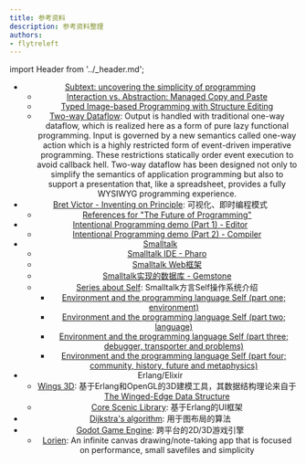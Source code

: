 ```yaml
---
title: 参考资料
description: 参考资料整理
authors:
- flytreleft
---
```


import Header from '../_header.md';

<Header />


- [Subtext: uncovering the simplicity of programming](https://www.subtext-lang.org/)
  - [Interaction vs. Abstraction: Managed Copy and Paste](https://www.subtext-lang.org/PAINT22.pdf)
  - [Typed Image-based Programming with Structure Editing](https://arxiv.org/pdf/2110.08993)
  - [Two-way Dataflow](https://vimeo.com/106073134): Output is handled with traditional one-way dataflow,
    which is realized here as a form of pure lazy functional programming.
    Input is governed by a new semantics called one-way action
    which is a highly restricted form of event-driven imperative programming.
    These restrictions statically order event execution to avoid callback hell.
    Two-way dataflow has been designed not only to simplify the semantics of application programming
    but also to support a presentation that, like a spreadsheet,
    provides a fully WYSIWYG programming experience.
- [Bret Victor - Inventing on Principle](https://www.youtube.com/watch?v=EGqwXt90ZqA): 可视化、即时编程模式
  - [References for "The Future of Programming"](http://worrydream.com/dbx/)
- [Intentional Programming demo (Part 1) - Editor](https://www.youtube.com/watch?v=tSnnfUj1XCQ)
  - [Intentional Programming demo (Part 2) - Compiler](https://www.youtube.com/watch?v=ZZDwB4-DPXE)
- [Smalltalk](https://zh.wikipedia.org/wiki/Smalltalk)
  - [Smalltalk IDE - Pharo](https://pharo.org/features)
  - [Smalltalk Web框架](https://github.com/seasidest/seaside)
  - [Smalltalk实现的数据库 - Gemstone](https://en.wikipedia.org/wiki/Gemstone_(database))
  - [Series about Self](http://blog.rfox.eu/en/Programming/Series_about_Self.html): Smalltalk方言Self操作系统介绍
    - [Environment and the programming language Self (part one; environment)](http://blog.rfox.eu/en/Programming/Series_about_Self/Environment_and_the_programming_language_Self_part_one_environment.html)
    - [Environment and the programming language Self (part two; language)](http://blog.rfox.eu/en/Programming/Series_about_Self/Environment_and_the_programming_language_Self_part_two_language.html)
    - [Environment and the programming language Self (part three; debugger, transporter and problems)](http://blog.rfox.eu/en/Programming/Series_about_Self/Environment_and_the_programming_language_Self_part_three_debugger.html)
    - [Environment and the programming language Self (part four; community, history, future and metaphysics)](http://blog.rfox.eu/en/Programming/Series_about_Self/Environment_and_the_programming_language_Self_part_four_community.html)
- Erlang/Elixir
  - [Wings 3D](http://www.wings3d.com/): 基于Erlang和OpenGL的3D建模工具，其数据结构理论来自于[The Winged-Edge Data Structure](https://pages.mtu.edu/%7Eshene/COURSES/cs3621/NOTES/model/winged-e.html)
  - [Core Scenic Library](https://github.com/ScenicFramework/scenic): 基于Erlang的UI框架
- [Dijkstra's algorithm](https://en.wikipedia.org/wiki/Dijkstra%27s_algorithm): 用于图布局的算法
- [Godot Game Engine](https://godotengine.org/): 跨平台的2D/3D游戏引擎
  - [Lorien](https://github.com/mbrlabs/Lorien):
    An infinite canvas drawing/note-taking app that is focused on performance, small savefiles and simplicity
